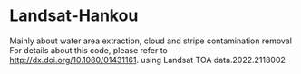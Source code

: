 # Landsat-Hankou
Mainly about water area extraction, cloud and stripe contamination removal
For details about this code, please refer to http://dx.doi.org/10.1080/01431161. using Landsat TOA data.2022.2118002
